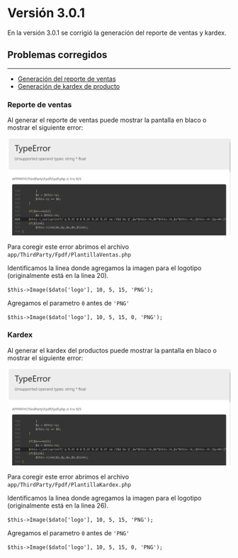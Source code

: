# Versión 3.0.1

En la versión 3.0.1 se corrigió la generación del reporte de ventas y kardex.

## Problemas corregidos

---

* [Generación del reporte de ventas](#reporte-de-ventas)
* [Generación de kardex de producto](#kardex)

### Reporte de ventas

Al generar el reporte de ventas puede mostrar la pantalla en blaco o mostrar el siguiente error:

![Error reporte de ventas](images/reporte_ventas.png)

Para coregir este error abrimos el archivo `app/ThirdParty/Fpdf/PlantillaVentas.php`

Identificamos la linea donde agregamos la imagen para el logotipo (originalmente está en la linea 20).

```$this->Image($dato['logo'], 10, 5, 15, 'PNG');```

Agregamos el parametro `0` antes de `'PNG'`

```$this->Image($dato['logo'], 10, 5, 15, 0, 'PNG');```

### Kardex

Al generar el kardex del productos puede mostrar la pantalla en blaco o mostrar el siguiente error:

![Error kardex](images/reporte_ventas.png)

Para coregir este error abrimos el archivo `app/ThirdParty/Fpdf/PlantillaKardex.php`

Identificamos la linea donde agregamos la imagen para el logotipo (originalmente está en la linea 26).

```$this->Image($dato['logo'], 10, 5, 15, 'PNG');```

Agregamos el parametro `0` antes de `'PNG'`

```$this->Image($dato['logo'], 10, 5, 15, 0, 'PNG');```
